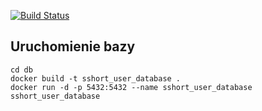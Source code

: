 [![Build Status](https://travis-ci.com/math-men/RSO_user_service_kotlin.svg?branch=master)](https://travis-ci.com/math-men/RSO_user_service_kotlin)

## Uruchomienie bazy

```
cd db
docker build -t sshort_user_database .
docker run -d -p 5432:5432 --name sshort_user_database sshort_user_database
```